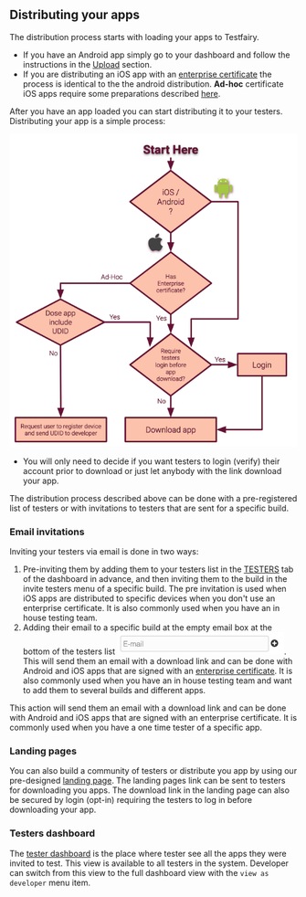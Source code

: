 ## Distributing your apps
The distribution process starts with loading your apps to Testfairy.
* If you have an Android app simply go to your dashboard and follow the instructions in the [Upload](https://docs.testfairy.com/Getting_Started/Upload.html) section.
* If you are distributing an iOS app with an [enterprise certificate](https://developer.apple.com/programs/ios/enterprise/) the process is identical to the the android distribution. __Ad-hoc__ certificate iOS apps require some preparations described [here](https://docs.testfairy.com/iOS_SDK/Adding_UDIDs_to_iOS_development_profile.html).


After you have an app loaded you can start distributing it to your testers. Distributing your app is a simple process:

![upload process](/img/upload-process-1.png)
 
- You will only need to decide if you want testers to login (verify) their account prior to download or just let anybody with the link download your app.  


The distribution process described above can be done with a pre-registered list of testers or with invitations to testers that are sent for a specific build.


### Email invitations
Inviting your testers via email is done in two ways: 
1. Pre-inviting them by adding them to your testers list in the [TESTERS](https://app.testfairy.com/testers/) tab of the dashboard in advance, and then inviting them to the build in the invite testers menu of a specific build.
[]()
The pre invitation is used when iOS apps are distributed to specific devices when you don't use an enterprise certificate. It is also commonly used when you have an in house testing team.
2. Adding their email to a specific build at the empty email box at the bottom of the testers list ![](/img/getting-started/distribute-single-tester-1.png). This will send them an email with a download link and can be done with Android and iOS apps that are signed with an [enterprise certificate](https://developer.apple.com/programs/ios/enterprise/). It is also commonly used when you have an in house testing team and want to add them to several builds and different apps. 

This action will send them an email with a download link and can be done with Android and iOS apps that are signed with an enterprise certificate. It is commonly used when you have a one time tester of a specific app. 



### Landing pages
You can also build a community of testers or distribute you app by using our pre-designed [landing page](https://docs.testfairy.com/App_Distribution/Landing_Pages.html). The landing pages link can be sent to testers for downloading you apps. The download link in the landing page can also be secured by login (opt-in) requiring the testers to log in before downloading your app.


### Testers dashboard
The [tester dashboard](https://my.testfairy.com/) is the place where tester see all the apps they were invited to test.
This view is available to all testers in the system. Developer can switch from this view to the full dashboard view with the `view as developer` menu item.
